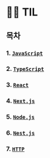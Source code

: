 # 🤾‍♂️ TIL

## 목차

### 1. [`JavaScript`]()

### 2. [`TypeScript`]()

### 3. [`React`]()

### 4. [`Next.js`]()

### 5. [`Node.js`]()

### 6. [`Nest.js`]()

### 7. [`HTTP`]()
